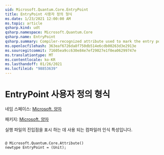 ```yaml
---
uid: Microsoft.Quantum.Core.EntryPoint
title: EntryPoint 사용자 정의 형식
ms.date: 1/23/2021 12:00:00 AM
ms.topic: article
qsharp.kind: udt
qsharp.namespace: Microsoft.Quantum.Core
qsharp.name: EntryPoint
qsharp.summary: Compiler-recognized attribute used to mark the entry point of an executable.
ms.openlocfilehash: 363eaf6726da8f750db514e6cdb00263d3e2913e
ms.sourcegitcommit: 71605ea9cc630e84e7ef29027e1f0ea06299747e
ms.translationtype: MT
ms.contentlocale: ko-KR
ms.lasthandoff: 01/26/2021
ms.locfileid: "98853639"
---
```

# <a name="entrypoint-user-defined-type"></a>EntryPoint 사용자 정의 형식

네임 스페이스: [Microsoft. 양자](xref:Microsoft.Quantum.Core)

패키지: [Microsoft. 양자](https://nuget.org/packages/Microsoft.Quantum.QSharp.Core)


실행 파일의 진입점을 표시 하는 데 사용 되는 컴파일러 인식 특성입니다.

```qsharp

@ Microsoft.Quantum.Core.Attribute()
newtype EntryPoint = (Unit);
```

